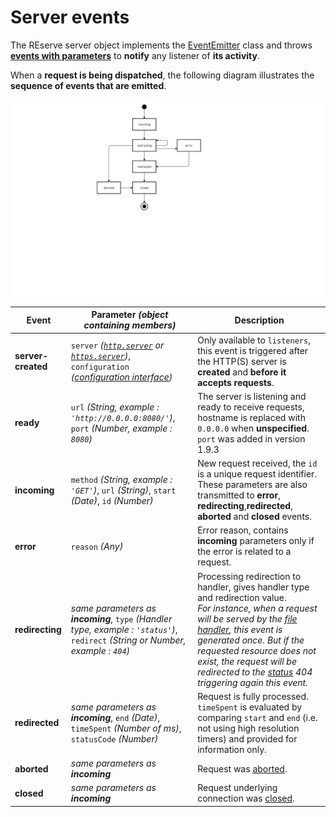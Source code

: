 # Server events

The REserve server object implements the [EventEmitter](https://nodejs.org/api/events.html) class and throws [**events with parameters**](events.md) to **notify** any listener of **its activity**.

When a **request is being dispatched**, the following diagram illustrates the **sequence of events that are emitted**.

![Events TAM State Diagram](events_state.png)

| Event | Parameter *(object containing members)* | Description |
|---|---|---|
| **server-created** | `server` *([`http.server`](https://nodejs.org/api/http.html#http_class_http_server) or [`https.server`](https://nodejs.org/api/https.html#https_class_https_server))*, `configuration` *([configuration interface](#configuration-interface))*| Only available to `listeners`, this event is triggered after the HTTP(S) server is **created** and **before it accepts requests**.
| **ready** | `url` *(String, example : `'http://0.0.0.0:8080/'`)*, `port` *(Number, example : `8080`)*| The server is listening and ready to receive requests, hostname is replaced with `0.0.0.0` when **unspecified**. `port` was added in version 1.9.3
| **incoming** | `method` *(String, example : `'GET'`)*, `url` *(String)*, `start` *(Date)*, `id` *(Number)* | New request received, the `id` is a unique request identifier. These parameters are also transmitted to **error**, **redirecting**,**redirected**, **aborted** and **closed** events. |
| **error** | `reason` *(Any)* | Error reason, contains **incoming** parameters only if the error is related to a request. |
| **redirecting** | *same parameters as **incoming***, `type` *(Handler type, example : `'status'`)*, `redirect` *(String or Number, example : `404`)* | Processing redirection to handler, gives handler type and redirection value. <br />*For instance, when a request will be served by the [file handler](#file), this event is generated once. But if the requested resource does not exist, the request will be redirected to the [status](#status) 404 triggering again this event.* |
| **redirected** | *same parameters as **incoming***, `end` *(Date)*, `timeSpent` *(Number of ms)*, `statusCode` *(Number)* | Request is fully processed. `timeSpent` is evaluated by comparing `start` and `end` (i.e. not using high resolution timers) and provided for information only. |
| **aborted** | *same parameters as **incoming*** | Request was [aborted](https://nodejs.org/api/http.html#http_event_aborted). |
| **closed** | *same parameters as **incoming*** | Request underlying connection was [closed](https://nodejs.org/api/http.html#http_event_close_2). |
